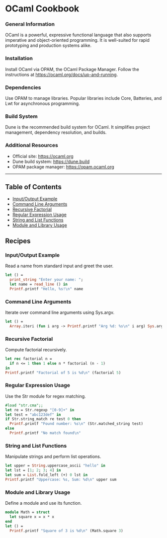 # OCaml Cookbook

### General Information
OCaml is a powerful, expressive functional language that also supports imperative and object-oriented programming. It is well-suited for rapid prototyping and production systems alike.


### Installation
Install OCaml via OPAM, the OCaml Package Manager. Follow the instructions at https://ocaml.org/docs/up-and-running.


### Dependencies
Use OPAM to manage libraries. Popular libraries include Core, Batteries, and Lwt for asynchronous programming.


### Build System
Dune is the recommended build system for OCaml. It simplifies project management, dependency resolution, and builds.


### Additional Resources
- Official site: https://ocaml.org
- Dune build system: https://dune.build
- OPAM package manager: https://opam.ocaml.org


---

## Table of Contents

- [Input/Output Example](#inputoutput-example)
- [Command Line Arguments](#command-line-arguments)
- [Recursive Factorial](#recursive-factorial)
- [Regular Expression Usage](#regular-expression-usage)
- [String and List Functions](#string-and-list-functions)
- [Module and Library Usage](#module-and-library-usage)

## Recipes

### Input/Output Example

Read a name from standard input and greet the user.

```ocaml
let () =
  print_string "Enter your name: ";
  let name = read_line () in
  Printf.printf "Hello, %s!\n" name

```
### Command Line Arguments

Iterate over command line arguments using Sys.argv.

```ocaml
let () =
  Array.iteri (fun i arg -> Printf.printf "Arg %d: %s\n" i arg) Sys.argv

```
### Recursive Factorial

Compute factorial recursively.

```ocaml
let rec factorial n =
  if n <= 1 then 1 else n * factorial (n - 1)
in
Printf.printf "Factorial of 5 is %d\n" (factorial 5)

```
### Regular Expression Usage

Use the Str module for regex matching.

```ocaml
#load "str.cma";;
let re = Str.regexp "[0-9]+" in
let test = "abc123def" in
if Str.string_match re test 0 then
  Printf.printf "Found number: %s\n" (Str.matched_string test)
else
  Printf.printf "No match found\n"

```
### String and List Functions

Manipulate strings and perform list operations.

```ocaml
let upper = String.uppercase_ascii "hello" in
let lst = [1; 2; 3; 4] in
let sum = List.fold_left (+) 0 lst in
Printf.printf "Uppercase: %s, Sum: %d\n" upper sum

```
### Module and Library Usage

Define a module and use its function.

```ocaml
module Math = struct
  let square x = x * x
end
let () =
  Printf.printf "Square of 3 is %d\n" (Math.square 3)

```
